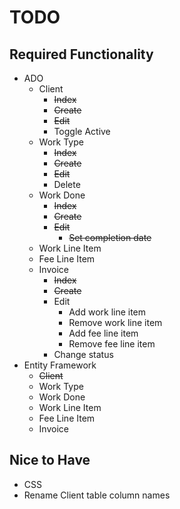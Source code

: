 # TODO

## Required Functionality
* ADO
    * Client
        * ~~Index~~
        * ~~Create~~
        * ~~Edit~~
        * Toggle Active
    * Work Type
        * ~~Index~~
        * ~~Create~~
        * ~~Edit~~
        * Delete
    * Work Done
        * ~~Index~~
        * ~~Create~~
        * ~~Edit~~
            * ~~Set completion date~~
    * Work Line Item
    * Fee Line Item
    * Invoice
        * ~~Index~~
        * ~~Create~~
        * Edit
            * Add work line item
            * Remove work line item
            * Add fee line item
            * Remove fee line item
        * Change status
* Entity Framework
    * ~~Client~~
    * Work Type
    * Work Done
    * Work Line Item
    * Fee Line Item
    * Invoice
## Nice to Have
* CSS
* Rename Client table column names